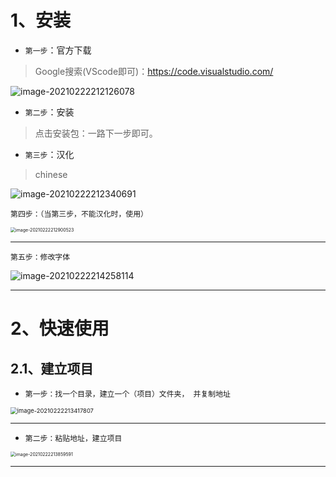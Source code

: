 # 1、安装

- `第一步`：官方下载

> Google搜索(VScode即可)：https://code.visualstudio.com/

![image-20210222212126078](https://gitee.com/sheep-are-flying-in-the-sky/my-picture/raw/master/picture7/image-20210222212126078.png)

- `第二步`：安装

> 点击安装包：一路下一步即可。



- `第三步`：汉化

> chinese

![image-20210222212340691](https://gitee.com/sheep-are-flying-in-the-sky/my-picture/raw/master/picture7/image-20210222212340691.png)



`第四步：（当第三步，不能汉化时，使用）`

<img src="https://gitee.com/sheep-are-flying-in-the-sky/my-picture/raw/master/picture7/image-20210222212900523.png" alt="image-20210222212900523" style="zoom:50%;" />

---

`第五步：修改字体`

![image-20210222214258114](https://gitee.com/sheep-are-flying-in-the-sky/my-picture/raw/master/picture7/image-20210222214258114.png)

---

# 2、快速使用

## 2.1、建立项目

- `第一步：找一个目录，建立一个（项目）文件夹， 并复制地址`

<img src="https://gitee.com/sheep-are-flying-in-the-sky/my-picture/raw/master/picture7/image-20210222213417807.png" alt="image-20210222213417807" style="zoom: 67%;" />

---

- `第二步：粘贴地址，建立项目`

<img src="https://gitee.com/sheep-are-flying-in-the-sky/my-picture/raw/master/picture7/image-20210222213859591.png" alt="image-20210222213859591" style="zoom:50%;" />

---